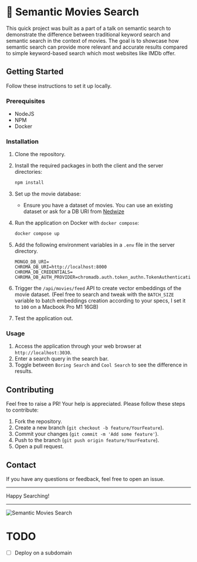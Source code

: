 # 🍿 Semantic Movies Search

This quick project was built as a part of a talk on semantic search to demonstrate the difference between traditional keyword search and semantic search in the context of movies. The goal is to showcase how semantic search can provide more relevant and accurate results compared to simple keyword-based search which most websites like IMDb offer.

## Getting Started

Follow these instructions to set it up locally.

### Prerequisites

-   NodeJS
-   NPM
-   Docker

### Installation

1. Clone the repository.

2. Install the required packages in both the client and the server directories:

    ```sh
    npm install
    ```

3. Set up the movie database:

    - Ensure you have a dataset of movies. You can use an existing dataset or ask for a DB URI from [Nedwize](https://github.com/Nedwize)

4. Run the application on Docker with `docker compose`:

    ```sh
    docker compose up
    ```

5. Add the following environment variables in a `.env` file in the server directory.

    ```env
    MONGO_DB_URI=
    CHROMA_DB_URI=http://localhost:8000
    CHROMA_DB_CREDENTIALS=
    CHROMA_DB_AUTH_PROVIDER=chromadb.auth.token_authn.TokenAuthenticationServerProvider
    ```

6. Trigger the `/api/movies/feed` API to create vector embeddings of the movie dataset. (Feel free to search and tweak with the `BATCH_SIZE` variable to batch embeddings creation according to your specs, I set it to `100` on a Macbook Pro M1 16GB)

7. Test the application out.

### Usage

1. Access the application through your web browser at `http://localhost:3030`.
2. Enter a search query in the search bar.
3. Toggle between `Boring Search` and `Cool Search` to see the difference in results.

## Contributing

Feel free to raise a PR! Your help is appreciated. Please follow these steps to contribute:

1. Fork the repository.
2. Create a new branch (`git checkout -b feature/YourFeature`).
3. Commit your changes (`git commit -m 'Add some feature'`).
4. Push to the branch (`git push origin feature/YourFeature`).
5. Open a pull request.

## Contact

If you have any questions or feedback, feel free to open an issue.

---

Happy Searching!

---

![Semantic Movies Search](https://via.placeholder.com/600x200.png?text=Semantic+Movies+Search+Demo)

# TODO

-   [ ] Deploy on a subdomain
